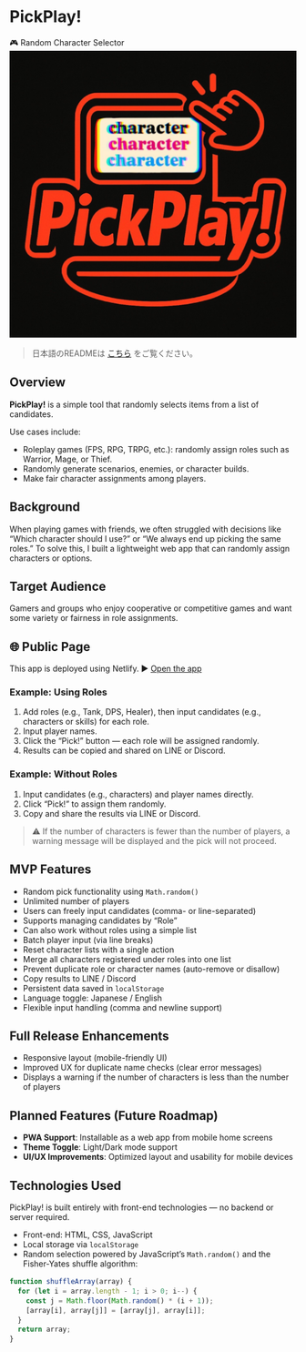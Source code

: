 # PickPlay!

🎮 Random Character Selector
![PickPlay! logo](images/PickPlay-icon.jpg)

> 日本語のREADMEは [こちら](README.ja.md) をご覧ください。

## Overview

**PickPlay!** is a simple tool that randomly selects items from a list of candidates.

Use cases include:
- Roleplay games (FPS, RPG, TRPG, etc.): randomly assign roles such as Warrior, Mage, or Thief.
- Randomly generate scenarios, enemies, or character builds.
- Make fair character assignments among players.

## Background

When playing games with friends, we often struggled with decisions like “Which character should I use?” or “We always end up picking the same roles.”
To solve this, I built a lightweight web app that can randomly assign characters or options.

## Target Audience

Gamers and groups who enjoy cooperative or competitive games and want some variety or fairness in role assignments.

## 🌐 Public Page
This app is deployed using Netlify.
▶️ [Open the app](https://pickplay10.netlify.app/)

### Example: Using Roles

1. Add roles (e.g., Tank, DPS, Healer), then input candidates (e.g., characters or skills) for each role.
2. Input player names.
3. Click the “Pick!” button — each role will be assigned randomly.
4. Results can be copied and shared on LINE or Discord.

### Example: Without Roles

1. Input candidates (e.g., characters) and player names directly.
2. Click “Pick!” to assign them randomly.
3. Copy and share the results via LINE or Discord.

> ⚠️ If the number of characters is fewer than the number of players, a warning message will be displayed and the pick will not proceed.

## MVP Features

- Random pick functionality using `Math.random()`
- Unlimited number of players
- Users can freely input candidates (comma- or line-separated)
- Supports managing candidates by “Role”
- Can also work without roles using a simple list
- Batch player input (via line breaks)
- Reset character lists with a single action
- Merge all characters registered under roles into one list
- Prevent duplicate role or character names (auto-remove or disallow)
- Copy results to LINE / Discord
- Persistent data saved in `localStorage`
- Language toggle: Japanese / English
- Flexible input handling (comma and newline support)

## Full Release Enhancements

- Responsive layout (mobile-friendly UI)
- Improved UX for duplicate name checks (clear error messages)
- Displays a warning if the number of characters is less than the number of players

## Planned Features (Future Roadmap)

- **PWA Support**: Installable as a web app from mobile home screens
- **Theme Toggle**: Light/Dark mode support
- **UI/UX Improvements**: Optimized layout and usability for mobile devices

## Technologies Used

PickPlay! is built entirely with front-end technologies — no backend or server required.

- Front-end: HTML, CSS, JavaScript
- Local storage via `localStorage`
- Random selection powered by JavaScript’s `Math.random()` and the Fisher-Yates shuffle algorithm:

```js
function shuffleArray(array) {
  for (let i = array.length - 1; i > 0; i--) {
    const j = Math.floor(Math.random() * (i + 1));
    [array[i], array[j]] = [array[j], array[i]];
  }
  return array;
}

